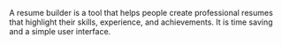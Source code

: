 A resume builder is a tool that helps people create professional resumes that highlight their skills, experience, and achievements. It is time saving and a simple user interface. 

